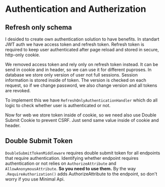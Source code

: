 # Authentication and Autherization

## Refresh only schema

I desided to create own authentication solution to have benefits.
In standart JWT auth we have access token and refresh token. Refresh token is required
to keep user authenticated after page reload and stored in secure, http-only cookie.

We removed access token and rely only on refresh token instead. It can be send in cookie
and in header, so we can use it for different puproses. In database we store only version
of user not full sessions. Session information is stored inside of token. The version is
checked on each request, so if we change password, we also change version and all tokens
are revoked.

To implement this we have `RefreshOnlyAuthenticationHandler` which do all logic to check
whether user is authenticated or not.

Now for web we store token inside of cookie, so we need also use Double Submit Cookie to
prevent CSRF. Just send same value inside of cookie and header.

## Double Submit Token

`DoubleSubmitTokenMiddleware` requires double submit token for all endpoints that require
authentication.
Identifying whether endpoint requires authentication or not relies on `AuthorizeAttribute`
and `AllowAnonymousAttribute`. **So you need to use them.** By the way `.RequireAuthorization()`
adds AuthorizeAttribute to the endpoint, so don't worry if you use Minimal Api.
